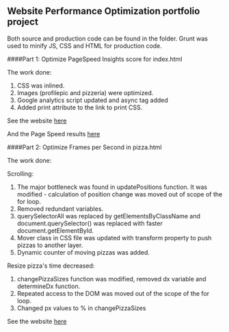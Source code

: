 ## Website Performance Optimization portfolio project

Both source and production code can be found in the folder.
Grunt was used to minify JS, CSS and HTML for production code.

####Part 1: Optimize PageSpeed Insights score for index.html

The work done:

1. CSS was inlined.
2. Images (profilepic and pizzeria) were optimized.
3. Google analytics script updated and async tag added
4. Added print attribute to the link to print CSS.

See the website [here](http://aviun.github.io/frontend-nanodegree-mobile-portfolio/dist)

And the Page Speed results [here](https://developers.google.com/speed/pagespeed/insights/?url=http%3A%2F%2Faviun.github.io%2Ffrontend-nanodegree-mobile-portfolio%2Fdist)

####Part 2: Optimize Frames per Second in pizza.html

The work done:

Scrolling: 

1. The major bottleneck was found in updatePositions function. It was modified - calculation of position change was moved out of scope of the for loop.
2. Removed redundant variables.
3. querySelectorAll was replaced by getElementsByClassName and document.querySelector() was replaced with faster document.getElementById.
4. Mover class in CSS file was updated with transform property to push pizzas to another layer.
5. Dynamic counter of moving pizzas was added.

Resize pizza's time decreased:

1. changePizzaSizes function was modified, removed dx variable and determineDx function.
2. Repeated access to the DOM was moved out of the scope of the for loop.
3. Changed px values to % in changePizzaSizes

See the website [here](http://aviun.github.io/frontend-nanodegree-mobile-portfolio/dist/views/pizza.html)

